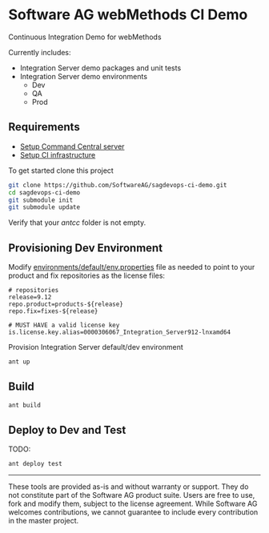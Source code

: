 # Software AG webMethods CI Demo 

Continuous Integration Demo for webMethods

Currently includes:

* Integration Server demo packages and unit tests
* Integration Server demo environments
  * Dev
  * QA
  * Prod

## Requirements

* [Setup Command Central server](https://github.com/SoftwareAG/sagdevops-cc-server)
* [Setup CI infrastructure](https://github.com/SoftwareAG/sagdevops-ci-infra)

To get started clone this project

```bash
git clone https://github.com/SoftwareAG/sagdevops-ci-demo.git
cd sagdevops-ci-demo
git submodule init
git submodule update
```

Verify that your _antcc_ folder is not empty.


## Provisioning Dev Environment

Modify [environments/default/env.properties](environments/default/env.properties) file as needed
to point to your product and fix repositories as the license files:

```
# repositories
release=9.12
repo.product=products-${release}
repo.fix=fixes-${release}

# MUST HAVE a valid license key
is.license.key.alias=0000306067_Integration_Server912-lnxamd64
```

Provision Integration Server default/dev environment

```bash
ant up
```

## Build

```bash
ant build
```

## Deploy to Dev and Test

TODO:

```bash
ant deploy test
```


______________________
These tools are provided as-is and without warranty or support. They do not constitute part of the Software AG product suite. Users are free to use, fork and modify them, subject to the license agreement. While Software AG welcomes contributions, we cannot guarantee to include every contribution in the master project.
